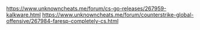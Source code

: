https://www.unknowncheats.me/forum/cs-go-releases/267959-kalkware.html
https://www.unknowncheats.me/forum/counterstrike-global-offensive/267984-faresp-completely-cs.html
